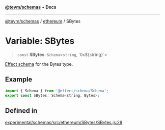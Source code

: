 [**@tevm/schemas**](../../README.md) • **Docs**

***

[@tevm/schemas](../../modules.md) / [ethereum](../README.md) / SBytes

# Variable: SBytes

> `const` **SBytes**: `Schema`\<`string`, \`0x$\{string\}\`\>

[Effect schema](https://github.com/Effect-TS/schema) for the Bytes type.

## Example

```javascript
import { Schema } from '@effect/schema/Schema';
export const SBytes: Schema<string, Bytes>;
```

## Defined in

[experimental/schemas/src/ethereum/SBytes/SBytes.js:28](https://github.com/evmts/tevm-monorepo/blob/main/experimental/schemas/src/ethereum/SBytes/SBytes.js#L28)
